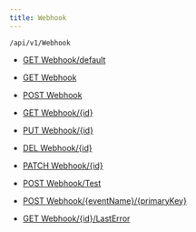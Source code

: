 ```yaml
---
title: Webhook
---
```


```http
/api/v1/Webhook
```




* [GET Webhook/default](v1Webhook_DefaultWebhook.md)

* [GET Webhook](v1Webhook_GetAllWebhooks.md)

* [POST Webhook](v1Webhook_PostWebhook.md)

* [GET Webhook/{id}](v1Webhook_GetWebhook.md)

* [PUT Webhook/{id}](v1Webhook_PutWebhook.md)

* [DEL Webhook/{id}](v1Webhook_DeleteWebhook.md)

* [PATCH Webhook/{id}](v1Webhook_PatchWebhook.md)

* [POST Webhook/Test](v1Webhook_TestWebhook.md)

* [POST Webhook/{eventName}/{primaryKey}](v1Webhook_SignalEvent.md)

* [GET Webhook/{id}/LastError](v1Webhook_GetLastError.md)